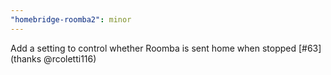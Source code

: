 ```yaml
---
"homebridge-roomba2": minor
---
```


Add a setting to control whether Roomba is sent home when stopped [#63] (thanks @rcoletti116)

